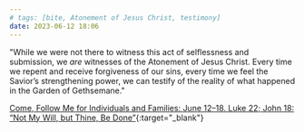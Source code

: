 ```yaml
---
# tags: [bite, Atonement of Jesus Christ, testimony]
date: 2023-06-12 18:06
---
```


"While we were not there to witness this act of selflessness and submission, we _are_ witnesses of the Atonement of Jesus Christ. Every time we repent and receive forgiveness of our sins, every time we feel the Savior’s strengthening power, we can testify of the reality of what happened in the Garden of Gethsemane."

[Come, Follow Me for Individuals and Families: June 12–18. Luke 22; John 18: “Not My Will, but Thine, Be Done”](https://www.churchofjesuschrist.org/study/manual/come-follow-me-for-individuals-and-families-new-testament-2023/25?id=p2&lang=eng#p2){:target="_blank"}
